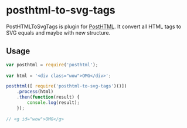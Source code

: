 # posthtml-to-svg-tags

PostHTMLToSvgTags is plugin for [PostHTML](https://github.com/posthtml/posthtml). It convert all HTML tags to SVG equals and maybe with new structure.

## Usage

``` javascript
var posthtml = require('posthtml');
    
var html = '<div class="wow">OMG</div>';    

posthtml([ require('posthtml-to-svg-tags')()])
    .process(html)
    .then(function(result) {
        console.log(result);
    });
    
// <g id="wow">OMG</g>    
```



